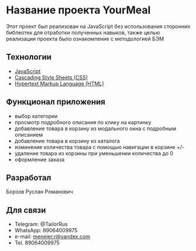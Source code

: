 # Название проекта YourMeal
Этот проект был реализован на JavaScript без использования сторонних библеотек для отработки полученных навыков,
также целью реализации проекта было ознакомление с методологией БЭМ

## Технологии
- [JavaScript](https://learn.javascript.ru/)
- [Cascading Style Sheets (CSS)](https://developer.mozilla.org/ru/docs/Web/CSS)
- [Hypertext Markup Language (HTML)](https://developer.mozilla.org/ru/docs/Learn/Getting_started_with_the_web/HTML_basics)


## Функционал приложения
- выбор категории 
- просмотр подробного описания по клику на картинку
- добавление товара в корзину из модального окна с подробным описанием
- добавление товара в корзину из каталога
- изминение количества товара с помощью навигации в корзине +/-
- удаление товара из корзины при уменьшении количества до 0
- оформление заказа

## Разработал
Борзов Руслан Романович 


## Для связи
- Telegram: @TailorRus
- WhatsApp: 89064009975
- e-mail: menejer.r@yandex.com
- Tel. 89064009975
